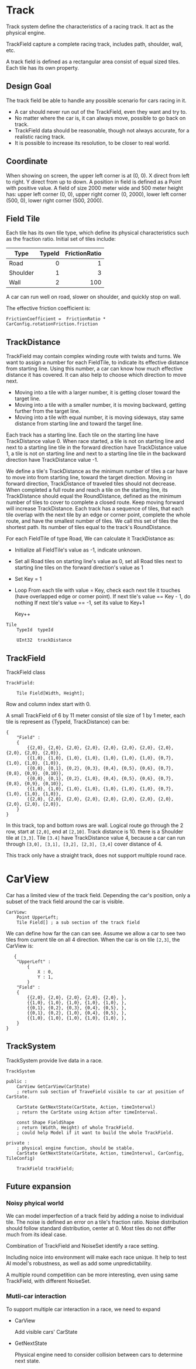 # Track

Track system define the characteristics of a racing track. It act as the physical engine. 

TrackField capture a complete racing track, includes path, shoulder, wall, etc. 

A track field is defined as a rectangular area consist of equal sized tiles. Each tile has its own property.


## Design Goal

The track field be able to handle any possible scenario for cars racing in it.

- A car should never run out of the TrackField, even they want and try to.
- No matter where the car is, it can always move, possible to go back on track.
- TrackField data should be reasonable, though not always accurate, for a realistic racing track.
- It is possible to increase its resolution, to be closer to real world.

## Coordinate

When showing on screen, the upper left corner is at (0, 0). X direct from left to right. Y direct from up to down. A position in field is defined as a Point with positive value. A field of size 2000 meter wide and 500 meter height has: upper left corner (0, 0), upper right corner (0, 2000), lower left corner (500, 0), lower right corner (500, 2000).


## Field Tile

Each tile has its own tile type, which define its physical characteristics such as the fraction ratio. Initial set of tiles include:

| Type | TypeId | FrictionRatio |
| --- | ---: | ---: |
| Road | 0 | 1 | 
| Shoulder | 1 | 3 | 
| Wall | 2 | 100 | 

A car can run well on road, slower on shoulder, and quickly stop on wall. 

The effective friction coefficient is:

```
FrictionCoefficient =  FrictionRatio * CarConfig.rotationFriction.friction 
```

## TrackDistance

TrackField may contain complex winding route with twists and turns. We want to assign a number for each FieldTile, to indicate its effective distance from starting line.  Using this number, a car can know how much effective distance it has covered. It can also help to choose which direction to move next.  
- Moving into a tile with a larger number, it is getting closer toward the target line. 
- Moving into a tile with a smaller number, it is moving backward, getting further from the target line.
- Moving into a tile with equal number, it is moving sideways, stay same distance from starting line and toward the target line.

Each track has a starting line. Each tile on the starting line have TrackDistance value 0. When race started, a tile is not on starting line and next to a starting line tile in the forward direction have TrackDistance value 1, a tile is not on starting line and next to a starting line tile in the backward direction have TrackDistance value -1.

We define a tile's TrackDistance as the minimum number of tiles a car have to move into from starting line, toward the target direction. Moving in forward direction, TrackDistance of traveled tiles should not decrease. When completed a full route and reach a tile on the starting line, its TrackDistance should equal the RoundDistance, defined as the minimum number of tiles to cover to complete a closed route. Keep moving forward will increase TrackDistance. Each track has a sequence of tiles, that each tile overlap with the next tile by an edge or corner point, complete the whole route, and have the smallest number of tiles. We call this set of tiles the shortest path. Its number of tiles equal to the track's RoundDistance. 

For each FieldTile of type Road, We can calculate it TrackDistance as:
- Initialize all FieldTile's value as -1, indicate unknown.
- Set all Road tiles on starting line's value as 0, set all Road tiles next to starting line tiles on the forward direction's value as 1
- Set Key = 1
- Loop
    From each tile with value = Key, check each next tile it touches (have overlapped edge or corner point). 
        If next tile's value == Key - 1, do nothing
        If next tile's value == -1, set its value to Key+1

    Key++


```
Tile
    TypeId  typeId

    UInt32  trackDistance    
```

## TrackField

TrackField class
```
TrackField:

    Tile Field[Width, Height];

```
Row and column index start with 0. 

A small TrackField of 6 by 11 meter consist of tile size of 1 by 1 meter, each tile is represent as {TypeId, TrackDistance} can be:

```
{
    "Field" : 
    {
        {{2,0}, {2,0}, {2,0}, {2,0}, {2,0}, {2,0}, {2,0}, {2,0}, {2,0}, {2,0}, {2,0}},
        {{1,0}, {1,0}, {1,0}, {1,0}, {1,0}, {1,0}, {1,0}, {0,7}, {1,0}, {1,0}, {1,0}},
        {{0,0}, {0,1}, {0,2}, {0,3}, {0,4}, {0,5}, {0,6}, {0,7}, {0,8}, {0,9}, {0,10}},
        {{0,0}, {0,1}, {0,2}, {1,0}, {0,4}, {0,5}, {0,6}, {0,7}, {0,8}, {0,9}, {0,10}},
        {{1,0}, {1,0}, {1,0}, {1,0}, {1,0}, {1,0}, {1,0}, {0,7}, {1,0}, {1,0}, {1,0}},
        {{2,0}, {2,0}, {2,0}, {2,0}, {2,0}, {2,0}, {2,0}, {2,0}, {2,0}, {2,0}, {2,0}},
    }
}
```

In this track, top and bottom rows are wall. Logical route go through the 2 row, start at ```[2,0]```, end at ```[2,10]```. Track distance is 10. there is a Shoulder tile at ```[3,3]```. Tile ```[3.4]``` have TrackDistance value 4, because a car can run through ```[3,0], [3,1], [3,2], [2,3], [3,4]``` cover distance of 4. 


This track only have a straight track, does not support multiple round race. 


# CarView
Car has a limited view of the track field. Depending the car's position, only a subset of the track field around the car is visible. 

```
CarView:
    Point UpperLeft;
    Tile Field[] ; a sub section of the track field 

```

We can define how far the can can see. Assume we allow a car to see two tiles from current tile on all 4 direction. When the car is on tile ```[2,3]```, the CarView is:

```
   {
    "UpperLeft" : 
        {
            X : 0,
            Y : 1,
        }
    "Field" : 
    {
        {{2,0}, {2,0}, {2,0}, {2,0}, {2,0}, },
        {{1,0}, {1,0}, {1,0}, {1,0}, {1,0}, },
        {{0,1}, {0,2}, {0,3}, {0,4}, {0,5}, },
        {{0,1}, {0,2}, {1,0}, {0,4}, {0,5}, },
        {{1,0}, {1,0}, {1,0}, {1,0}, {1,0}, },
    }
} 
```


## TrackSystem 

TrackSystem provide live data in a race. 

```
TrackSystem

public :
    CarView GetCarView(CarState) 
    ; return sub section of TraveField visible to car at position of CarState.

    CarState GetNextState(CarState, Action, timeInterval)
    ; return the CarState using Action after timeInterval.

    const Shape FieldShape
    ; return (Width, Height) of whole TrackField. 
    ; could help Model if it want to build the whole TrackField.
    
private :
    ; physical engine function, should be stable. 
    CarState GetNextState(CarState, Action, timeInterval, CarConfig, TileConfig)

    TrackField trackField;
```


## Future expansion

### Noisy phyical world

We can model imperfection of a track field by adding a noise to individual tile. The noise is defined an error on a tile's fraction ratio. Noise distribution should follow standard distribution, center at 0. Most tiles do not differ much from its ideal case. 

Combination of TrackField and NoiseSet identify a race setting. 

Including noice into environment will make each race unique. It help to test AI model's robustness, as well as add some unpredictability.

A multiple round competition can be more interesting, even using same TrackField, with different NoiseSet. 

### Mutli-car interaction 
To support multiple car interaction in a race, we need to expand

- CarView

    Add visible cars' CarState

- GetNextState

    Physical engine need to consider collision between cars to determine next state.

